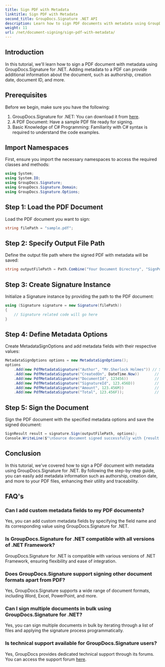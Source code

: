```yaml
---
title: Sign PDF with Metadata
linktitle: Sign PDF with Metadata
second_title: GroupDocs.Signature .NET API
description: Learn how to sign PDF documents with metadata using GroupDocs.Signature for .NET. Enhance document traceability and authenticity easily.
weight: 11
url: /net/document-signing/sign-pdf-with-metadata/
---
```

## Introduction
In this tutorial, we'll learn how to sign a PDF document with metadata using GroupDocs.Signature for .NET. Adding metadata to a PDF can provide additional information about the document, such as authorship, creation date, document ID, and more.
## Prerequisites
Before we begin, make sure you have the following:
1. GroupDocs.Signature for .NET: You can download it from [here](https://releases.groupdocs.com/signature/net/).
2. A PDF Document: Have a sample PDF file ready for signing.
3. Basic Knowledge of C# Programming: Familiarity with C# syntax is required to understand the code examples.
## Import Namespaces
First, ensure you import the necessary namespaces to access the required classes and methods:
```csharp
using System;
using System.IO;
using GroupDocs.Signature;
using GroupDocs.Signature.Domain;
using GroupDocs.Signature.Options;
```
## Step 1: Load the PDF Document
Load the PDF document you want to sign:
```csharp
string filePath = "sample.pdf";
```
## Step 2: Specify Output File Path
Define the output file path where the signed PDF with metadata will be saved:
```csharp
string outputFilePath = Path.Combine("Your Document Directory", "SignPdfWithMetadata", "SignedWithMetadata.pdf");
```
## Step 3: Create Signature Instance
Initialize a Signature instance by providing the path to the PDF document:
```csharp
using (Signature signature = new Signature(filePath))
{
    // Signature related code will go here
}
```
## Step 4: Define Metadata Options
Create MetadataSignOptions and add metadata fields with their respective values:
```csharp
MetadataSignOptions options = new MetadataSignOptions();
options
    .Add(new PdfMetadataSignature("Author", "Mr.Sherlock Holmes")) // String value
    .Add(new PdfMetadataSignature("CreatedOn", DateTime.Now))       // DateTime values
    .Add(new PdfMetadataSignature("DocumentId", 123456))            // Integer value
    .Add(new PdfMetadataSignature("SignatureId", 123.456D))         // Double value
    .Add(new PdfMetadataSignature("Amount", 123.456M))              // Decimal value
    .Add(new PdfMetadataSignature("Total", 123.456F));              // Float value
```
## Step 5: Sign the Document
Sign the PDF document with the specified metadata options and save the signed document:
```csharp
SignResult result = signature.Sign(outputFilePath, options);
Console.WriteLine($"\nSource document signed successfully with {result.Succeeded.Count} signature(s).\nFile saved at {outputFilePath}.");
```

## Conclusion
In this tutorial, we've covered how to sign a PDF document with metadata using GroupDocs.Signature for .NET. By following the step-by-step guide, you can easily add metadata information such as authorship, creation date, and more to your PDF files, enhancing their utility and traceability.
## FAQ's
### Can I add custom metadata fields to my PDF documents?
Yes, you can add custom metadata fields by specifying the field name and its corresponding value using GroupDocs.Signature for .NET.
### Is GroupDocs.Signature for .NET compatible with all versions of .NET Framework?
GroupDocs.Signature for .NET is compatible with various versions of .NET Framework, ensuring flexibility and ease of integration.
### Does GroupDocs.Signature support signing other document formats apart from PDF?
Yes, GroupDocs.Signature supports a wide range of document formats, including Word, Excel, PowerPoint, and more.
### Can I sign multiple documents in bulk using GroupDocs.Signature for .NET?
Yes, you can sign multiple documents in bulk by iterating through a list of files and applying the signature process programmatically.
### Is technical support available for GroupDocs.Signature users?
Yes, GroupDocs provides dedicated technical support through its forums. You can access the support forum [here](https://forum.groupdocs.com/c/signature/13).
